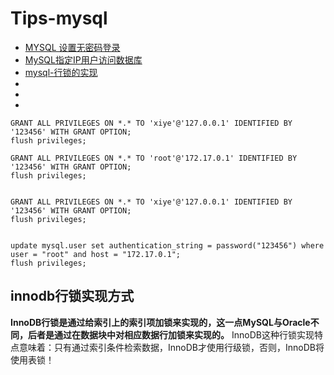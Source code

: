 # Tips-mysql

* [MYSQL 设置无密码登录](https://blog.csdn.net/qq_42142258/article/details/96319590)
* [MySQL指定IP用户访问数据库](https://blog.csdn.net/u010814849/article/details/52813361)
* [mysql-行锁的实现](https://blog.csdn.net/alexdamiao/article/details/52049993?utm_medium=distribute.pc_relevant.none-task-blog-BlogCommendFromMachineLearnPai2-1.nonecase&depth_1-utm_source=distribute.pc_relevant.none-task-blog-BlogCommendFromMachineLearnPai2-1.nonecase)
* []()
* []()
* []()

```
GRANT ALL PRIVILEGES ON *.* TO 'xiye'@'127.0.0.1' IDENTIFIED BY '123456' WITH GRANT OPTION;
flush privileges;

GRANT ALL PRIVILEGES ON *.* TO 'root'@'172.17.0.1' IDENTIFIED BY '123456' WITH GRANT OPTION;
flush privileges;


GRANT ALL PRIVILEGES ON *.* TO 'xiye'@'127.0.0.1' IDENTIFIED BY '123456' WITH GRANT OPTION;
flush privileges;


update mysql.user set authentication_string = password("123456") where user = "root" and host = "172.17.0.1";
flush privileges;
```

## innodb行锁实现方式

**InnoDB行锁是通过给索引上的索引项加锁来实现的，这一点MySQL与Oracle不同，后者是通过在数据块中对相应数据行加锁来实现的。** InnoDB这种行锁实现特点意味着：只有通过索引条件检索数据，InnoDB才使用行级锁，否则，InnoDB将使用表锁！